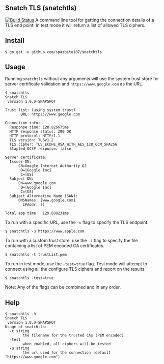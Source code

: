 ## Snatch TLS (snatchtls)
[![Build Status](https://travis-ci.com/spazbite187/snatchtls.svg?token=NMbRMJwwFjLPk9aX48wh&branch=master)](https://travis-ci.com/spazbite187/snatchtls)
A command line tool for getting the connection details of a TLS end point. In test mode it will return a list of
allowed TLS ciphers.

## Install
```console
$ go get -u github.com/spazbite187/snatchtls
```
## Usage
Running `snatchtls` without any arguments will use the system trust store for server certificate validation and
`https://www.google.com` as the URL.
```console
$ snatchtls
Snatch TLS
 version 1.0.0-SNAPSHOT

Trust list: (using system trust)
       URL: https://www.google.com

Connection info:
  Response time: 128.826675ms
  HTTP response status: 200 OK
  HTTP protocol: HTTP/1.1
  TLS version: TLSv1.2
  TLS cipher: TLS_ECDHE_RSA_WITH_AES_128_GCM_SHA256
  Stapled OCSP response: false

Server certificate:
  Issuer DN:
      CN=Google Internet Authority G2
       O=[Google Inc]
       C=[US]
  Subject DN:
      CN=www.google.com
       O=[Google Inc]
       C=[US]
  Subject Alternative Name (SAN):
	  DNSNames: [www.google.com]
	    IPAddr: []

Total app time:  129.608231ms
```
To run with a specific URL, use the `-u` flag to specify the TLS endpoint.
```console
$ snatchtls -u https://www.apple.com
```
To run with a custom trust store, use the `-t` flag to specify the file containing a list of PEM encoded
CA certificates.
```console
$ snatchtls -t trustList.pem
```
To run in test mode, use the `-test=true` flag. Test mode will attempt to connect using all the configure
TLS ciphers and report on the results.
```console
$ snatchtls -test=true
```
Note: Any of the flags can be combined and in any order.
## Help
```console
$ snatchtls -h
Snatch TLS
 version 1.0.0-SNAPSHOT
Usage of snatchtls:
  -t string
    	the filename for the trusted CAs (PEM encoded)
  -test
    	when enabled, all ciphers will be tested
  -u string
    	the url used for the connection (default "https://www.google.com")
```